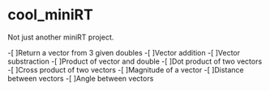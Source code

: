 # cool_miniRT
Not just another miniRT project.

-[ ]Return a vector from 3 given doubles
-[ ]Vector addition
-[ ]Vector substraction
-[ ]Product of vector and double
-[ ]Dot product of two vectors
-[ ]Cross product of two vectors
-[ ]Magnitude of a vector
-[ ]Distance between vectors
-[ ]Angle between vectors
